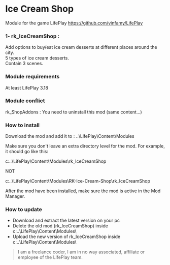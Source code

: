 # Ice Cream Shop 
Module for the game LifePlay
https://github.com/vinfamy/LifePlay


### 1- rk_IceCreamShop  : 
Add options to buy/eat ice cream desserts at different places around the city.  
5 types of ice cream desserts.  
Contain 3 scenes.  


### Module requirements
At least LifePlay 3.18


### Module conflict
rk_ShopAddons : You need to uninstall this mod (same content...)


### How to install
Download the mod and add it to : ..\LifePlay\Content\Modules

Make sure you don't leave an extra directory level for the mod. For example, it should go like this:

c:\..\LifePlay\Content\Modules\rk_IceCreamShop 

NOT

c:\..\LifePlay\Content\Modules\RK-Ice-Cream-Shop\rk_IceCreamShop

After the mod have been installed, make sure the mod is active in the Mod Manager. 


### How to update
* Download and extract the latest version on your pc
* Delete the old mod (rk_IceCreamShop) inside c:\..\LifePlay\Content\Modules\
* Upload the new version of rk_IceCreamShop inside c:\..\LifePlay\Content\Modules\



> I am a freelance coder, I am in no way associated, affiliate or employee of the LifePlay team.

